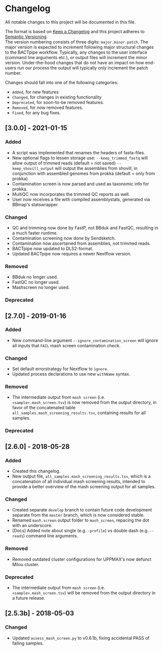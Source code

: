 # Changelog
All notable changes to this project will be documented in this file.

The format is based on [Keep a Changelog](http://keepachangelog.com/en/1.0.0/)
and this project adheres to [Semantic Versioning](http://semver.org/spec/v2.0.0.html).  
The version numbering consists of three digits: `major.minor.patch`. The major
version is expected to increment following major structural changes to the
BACTpipe workflow.  Typically, any changes to the user interface (command line
arguments etc.), or output files will increment the minor version.
Under-the-hood changes that do not have an impact on how end-users run our
process the output will typically only increment the patch number.

Changes should fall into one of the following categories: 
- `Added`, for new features
- `Changed`, for changes in existing functionality
- `Deprecated`, for soon-to-be removed features.
- `Removed`, for now removed features.
- `Fixed`, for any bug fixes.

## [3.0.0] - 2021-01-15
### Added
- A script was implemented that renames the headers of fasta-files.
- New optional flags to lessen storage use:
	`--keep_trimmed_fastq` will allow output of trimmed reads (default = not saved)
	`--keep_shovill_output` will output the assemblies from shovill, in conjunction
	with assembled genomes from prokka (default = only from prokka)
- Contamination screen is now parsed and used as taxonomic info for prokka.
- MultiQC now incorporates the trimmed QC reports as well.
- User now receives a file with compiled assemblystats, generated via BBmap's statswrapper. 

### Changed
- QC and trimming now done by FastP, not BBduk and FastQC, resulting in a much faster runtime.
- Contamination screening now done by Sendsketch.
- Contamination now ascertained from assemblies, not trimmed reads.
- BACTpipe now updated to DLS2-format.
- Updated BACTpipe now requires a newer Nextflow version.

### Removed
- BBduk no longer used.
- FastQC no longer used.
- Mashscreen no longer used.

### Deprecated


## [2.7.0] - 2019-01-16
### Added
- New command-line argument `--ignore_contamination_screen` will ignore all inputs
  that `FAIL` mash screen contamination check. 

### Changed
- Set default errorstrategy for Nextflow to `ignore`. 
- Updated process declarations to use new `withName` syntax.

### Removed
- The intermediate output from `mash screen` (i.e.  `<sample>.mash_screen.tsv`)
  is now removed from the output directory, in favor of the concatenated table
  `all_samples.mash_screening_results.tsv`, containing results for all samples.

### Deprecated


## [2.6.0] - 2018-05-28
### Added
- Created this changelog.
- New output file, `all_samples.mash_screening_results.tsv`, which is a concatenation
  of all individual mash screening results, intended to provide a better overview of
  the mash screening output for all samples.

### Changed
- Created separate `develop` branch to contain future code development separate
  from the `master` branch, which is now considered stable.
- Renamed `mash.screen` output folder to `mash_screen`, repacing the dot with
  an underscore.
- [Docs] Added note about single (e.g. `-profile`) vs double dash (e.g.
  `--reads`) command line arguments.

### Removed
- Removed outdated cluster configurations for UPPMAX's now defunct Milou cluster.

### Deprecated
- The intermediate output from `mash screen` (i.e.  `<sample>.mash_screen.tsv`)
  will be removed from the output directory in a future release.


## [2.5.3b] - 2018-05-03
### Changed
- Updated `assess_mash_screen.py` to v0.6.1b, fixing accidental PASS of failing
  samples.
